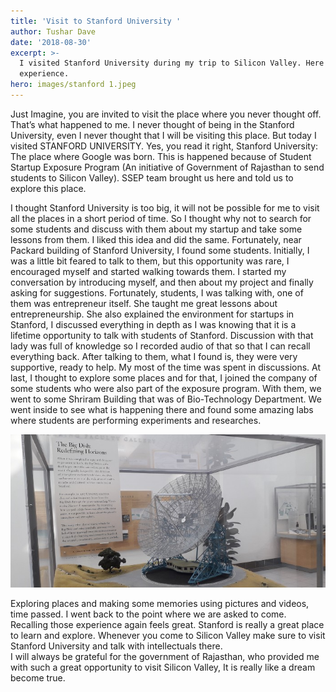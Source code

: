 ```yaml
---
title: 'Visit to Stanford University '
author: Tushar Dave
date: '2018-08-30'
excerpt: >-
  I visited Stanford University during my trip to Silicon Valley. Here is my
  experience.
hero: images/stanford 1.jpeg
---
```

Just Imagine, you are invited to visit the place where you never thought off. That’s what happened to me. I never thought of being in the Stanford University, even I never thought that I will be visiting this place. But today I visited STANFORD UNIVERSITY. Yes, you read it right, Stanford University: The place where Google was born. This is happened because of Student Startup Exposure Program (An initiative of Government of Rajasthan to send students to Silicon Valley). SSEP team brought us here and told us to explore this place.

<!--StartFragment-->

I thought Stanford University is too big, it will not be possible for me to visit all the places in a short period of time. So I thought why not to search for some students and discuss with them about my startup and take some lessons from them. I liked this idea and did the same. Fortunately, near Packard building of Stanford University, I found some students. Initially, I was a little bit feared to talk to them, but this opportunity was rare, I encouraged myself and started walking towards them. I started my conversation by introducing myself, and then about my project and finally asking for suggestions. Fortunately, students, I was talking with, one of them was entrepreneur itself. She taught me great lessons about entrepreneurship. She also explained the environment for startups in Stanford, I discussed everything in depth as I was knowing that it is a lifetime opportunity to talk with students of Stanford. Discussion with that lady was full of knowledge so I recorded audio of that so that I can recall everything back. After talking to them, what I found is, they were very supportive, ready to help. My most of the time was spent in discussions. At last, I thought to explore some places and for that, I joined the company of some students who were also part of the exposure program. With them, we went to some Shriram Building that was of Bio-Technology Department. We went inside to see what is happening there and found some amazing labs where students are performing experiments and researches.

<!--EndFragment-->

![](images/stanford-2.jpeg "One of the models inside the Packard building of Stanford University")

<!--StartFragment-->

Exploring places and making some memories using pictures and videos, time passed. I went back to the point where we are asked to come. Recalling those experience again feels great. Stanford is really a great place to learn and explore. Whenever you come to Silicon Valley make sure to visit Stanford University and talk with intellectuals there.\
I will always be grateful for the government of Rajasthan, who provided me with such a great opportunity to visit Silicon Valley, It is really like a dream become true.

<!--EndFragment-->

